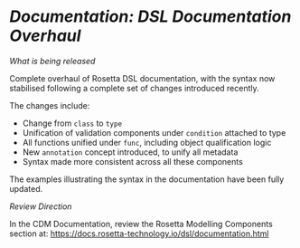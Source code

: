 # *Documentation: DSL Documentation Overhaul*

_What is being released_

Complete overhaul of Rosetta DSL documentation, with the syntax now stabilised following a complete set of changes introduced recently.

The changes include:

* Change from ``class`` to ``type``
* Unification of validation components under ``condition`` attached to type
* All functions unified under ``func``, including object qualification logic
* New ``annotation`` concept introduced, to unify all metadata
* Syntax made more consistent across all these components

The examples illustrating the syntax in the documentation have been fully updated.

_Review Direction_

In the CDM Documentation, review the Rosetta Modelling Components section at: https://docs.rosetta-technology.io/dsl/documentation.html
